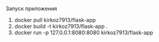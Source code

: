 Запуск приложения
1) docker pull kirkoz7913/flask-app
2) docker build -t kirkoz7913/flask-app .
3) docker run -p 127.0.0.1:8080:8080 kirkoz7913/flask-app
